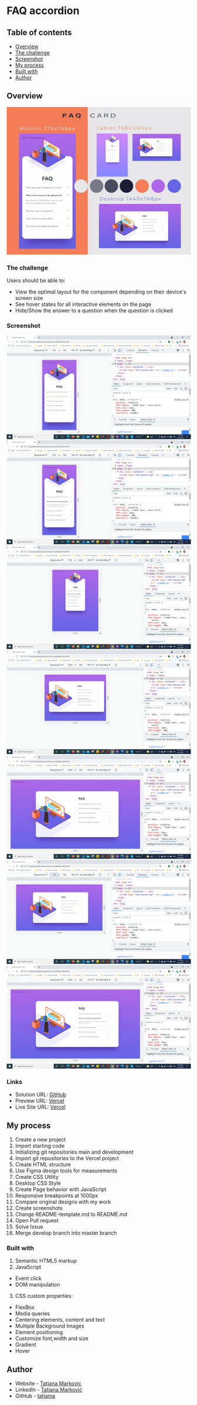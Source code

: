 # FAQ accordion

## Table of contents

  - [Overview](#overview)
  - [The challenge](#the-challenge)
  - [Screenshot](#screenshot)
  - [My process](#my-process)
  - [Built with](#built-with)
  - [Author](#author)
## Overview

![Overview](./images/screenshots/overview.jpg)

### The challenge

Users should be able to:

- View the optimal layout for the component depending on their device's screen size
- See hover states for all interactive elements on the page
- Hide/Show the answer to a question when the question is clicked

### Screenshot

![Mobini](./images/screenshots/mobilni1.png)
![Mobini Active](./images/screenshots/mobilni2.png)
![Tablet portret](./images/screenshots/tablet1.png)
![Tablet landscape](./images/screenshots/tablet2.png)
![Desktop](./images/screenshots/desktop1.png)
![Desktop Hover](./images/screenshots/desktop2.png)
![Desktop Active](./images/screenshots/desktop3.png)


### Links

- Solution URL: [GitHub](https://github.com/tatjama/bonus-zadatak2)
- Preview URL: [Vercel](https://bonus-zadatak2-3g2m50fh5-tatjana.vercel.app/)
- Live Site URL: [Vercel](https://bonus-zadatak2.vercel.app/)

## My process

1. Create a new project 
2. Import starting code
3. Initializing git repositories main and development
4. Import git repositories to the Vercel project
5. Create HTML structure
6. Use Figma design tools for measurements
7. Create CSS Utility
8. Desktop CSS Style
9. Create Page behavior with JavaScript
10. Responsive breakpoints at 1000px
11. Compare original designs with my work
12. Create screenshots
13. Change README-template.md to README.md
14. Open Pull request
15. Solve Issue
16. Merge develop branch into master branch
### Built with

1. Semantic HTML5 markup
2. JavaScript
- Event click
- DOM manipulation
3. CSS custom properties:
- FlexBox
- Media queries
- Centering elements, content and text
- Multiple Background Images
- Element positioning
- Customize font,width and size
- Gradient
- Hover
## Author

- Website - [Tatjana Markovic](https://my-react-portfolio-tatjana.vercel.app/)
- LinkedIn - [Tatjana Marković](https://www.linkedin.com/in/tatjana-markovi%C4%87-919501189/)
- GitHub - [tatjama](https://github.com/tatjama)